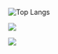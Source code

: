 ![Top Langs](https://github-readme-stats.vercel.app/api/top-langs/?username=11k11k&layout=compact&theme=tokyonight)

![](https://github-readme-activity-graph.cyclic.app/graph?username=11k11k&theme=dracula)

![](https://github-readme-activity-graph.cyclic.app/graph?username=11k11k&theme=dracula)
